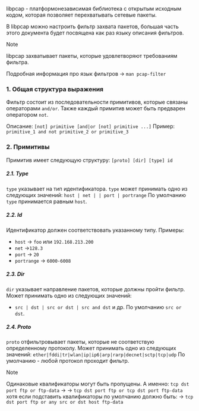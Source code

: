 libpcap - платформонезависимая библиотека с открытым исходным кодом, которая позволяет перехватывать сетевые пакеты.

В libpcap можно настроить фильтр захвата пакетов, большая часть этого документа будет посвящена как раз языку описания фильтров.

>[!note]
>libpcap захватывает пакеты, которые удовлетворяют требованиям фильтра.

Подробная информация про язык фильтров -> `man pcap-filter`

### 1. Общая структура выражения

Фильтр состоит из последовательности примитивов, которые связаны операторами `and/or`. Также каждый примитив может быть предварен оператором `not`.

Описание: `[not] primitive [and|or [not] primitive ...]`
Пример: `primitive_1 and not primitive_2 or primitive_3`

### 2. Примитивы

Примитив имеет следующую структуру:
`[proto] [dir] [type] id`

##### 2.1. Type
`type` указывает на тип идентификатора. `type` может принимать одно из следующих значений: `host | net | | port | portrange`
По умолчанию `type` принимается равным `host`.

##### 2.2. Id
Идентификатор должен соответствовать указанному типу. Примеры:
- `host` -> `foo` или `192.168.213.200`
- `net` ->`128.3`
- `port` -> `20`
- `portrange` -> `6000-6008`

##### 2.3. Dir
`dir` указывает направление пакетов, которые должны пройти фильтр.
Может принимать одно из следующих значений:
- `src | dst | src or dst | src and dst` и др.
По умолчанию `src or dst`.

##### 2.4. Proto
`proto` отфильтровывает пакеты, которые не соответствую определенному протоколу. Может принимать одно из следующих значений:
`ether|fddi|tr|wlan|ip|ip6|arp|rarp|decnet|sctp|tcp|udp`
По умолчанию - любой протокол проходит фильтр.

>[!note]
>Одинаковые квалификаторы могут быть пропущены. А именно:
>`tcp dst port ftp or ftp-data` ->
>-> `tcp dst port ftp or tcp dst port ftp-data`
>хотя если подставить квалификаторы по умолчанию должно быть:
>-> `tcp dst port ftp or any src or dst host ftp-data`

